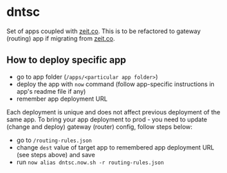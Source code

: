 # dntsc

Set of apps coupled with [zeit.co](https://zeit.co).
This is to be refactored to gateway (routing) app if migrating from [zeit.co](https://zeit.co).

## How to deploy specific app

- go to app folder (`/apps/<particular app folder>`)
- deploy the app with `now` command (follow app-specific instructions in app's readme file if any)
- remember app deployment URL

Each deployment is unique and does not affect previous deployment of the same app.
To bring your app deployment to prod - you need to update (change and deploy) gateway (router) config, follow steps below:

- go to `/routing-rules.json`
- change `dest` value of target app to remembered app deployment URL (see steps above) and save
- run `now alias dntsc.now.sh -r routing-rules.json`
